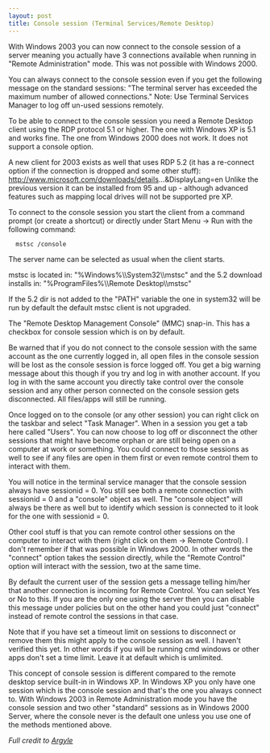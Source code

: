 ```yaml
---
layout: post 
title: Console session (Terminal Services/Remote Desktop)
---
```


With Windows 2003 you can now connect to the console session of a server
meaning you actually have 3 connections available when running in
\"Remote Administration\" mode. This was not possible with Windows 2000.

You can always connect to the console session even if you get the
following message on the standard sessions: \"The terminal server has
exceeded the maximum number of allowed connections.\" Note: Use Terminal
Services Manager to log off un-used sessions remotely.

To be able to connect to the console session you need a Remote Desktop
client using the RDP protocol 5.1 or higher. The one with Windows XP is
5.1 and works fine. The one from Windows 2000 does not work. It does not
support a console option.

A new client for 2003 exists as well that uses RDP 5.2 (it has a
re-connect option if the connection is dropped and some other stuff):
<http://www.microsoft.com/downloads/details>\...&DisplayLang=en Unlike
the previous version it can be installed from 95 and up - although
advanced features such as mapping local drives will not be supported pre
XP.

To connect to the console session you start the client from a command
prompt (or create a shortcut) or directly under Start Menu -\> Run with
the following command:

`  mstsc /console`

The server name can be selected as usual when the client starts.

mstsc is located in: \"%Windows%\\\\System32\\\\mstsc\" and the 5.2
download installs in: \"%ProgramFiles%\\\\Remote Desktop\\\\mstsc\"

If the 5.2 dir is not added to the \"PATH\" variable the one in system32
will be run by default the default mstsc client is not upgraded.

The \"Remote Desktop Management Console\" (MMC) snap-in. This has a
checkbox for console session which is on by default.

Be warned that if you do not connect to the console session with the
same account as the one currently logged in, all open files in the
console session will be lost as the console session is force logged off.
You get a big warning message about this though if you try and log in
with another account. If you log in with the same account you directly
take control over the console session and any other person connected on
the console session gets disconnected. All files/apps will still be
running.

Once logged on to the console (or any other session) you can right click
on the taskbar and select \"Task Manager\". When in a session you get a
tab here called \"Users\". You can now choose to log off or disconnect
the other sessions that might have become orphan or are still being open
on a computer at work or something. You could connect to those sessions
as well to see if any files are open in them first or even remote
control them to interact with them.

You will notice in the terminal service manager that the console session
always have sessionid = 0. You still see both a remote connection with
sessionid = 0 and a \"console\" object as well. The \"console object\"
will always be there as well but to identify which session is connected
to it look for the one with sessionid = 0.

Other cool stuff is that you can remote control other sessions on the
computer to interact with them (right click on them -\> Remote Control).
I don\'t remember if that was possible in Windows 2000. In other words
the \"connect\" option takes the session directly, while the \"Remote
Control\" option will interact with the session, two at the same time.

By default the current user of the session gets a message telling
him/her that another connection is incoming for Remote Control. You can
select Yes or No to this. If you are the only one using the server then
you can disable this message under policies but on the other hand you
could just \"connect\" instead of remote control the sessions in that
case.

Note that if you have set a timeout limit on sessions to disconnect or
remove them this might apply to the console session as well. I haven\'t
verified this yet. In other words if you will be running cmd windows or
other apps don\'t set a time limit. Leave it at default which is
umlimited.

This concept of console session is different compared to the remote
desktop service built-in in Windows XP. In Windows XP you only have one
session which is the console session and that\'s the one you always
connect to. With Windows 2003 in Remote Administration mode you have the
console session and two other \"standard\" sessions as in Windows 2000
Server, where the console never is the default one unless you use one of
the methods mentioned above.

*Full credit to
[Argyle](http://forums.theplanet.com/index.php?s=17fbd90104cc8defc9bde032fcf52158&showuser=38621)*
